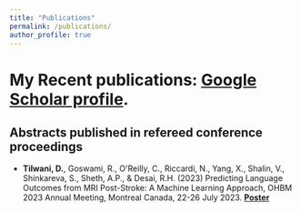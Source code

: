 ```yaml
---
title: "Publications"
permalink: /publications/
author_profile: true
---
```

# My Recent publications: <a href="https://scholar.google.com/citations?user=jpS1zA4AAAAJ&hl=en" target="_blank">Google Scholar profile</a>.
           

## Abstracts published in refereed conference proceedings
* **Tilwani, D.**, Goswami, R., O'Reilly, C., Riccardi, N., Yang, X., Shalin, V., Shinkareva, S., Sheth, A.P., & Desai, R.H. (2023) Predicting Language Outcomes from MRI Post-Stroke: A Machine Learning Approach, OHBM 2023 Annual Meeting, Montreal Canada, 22-26 July 2023. [**Poster**](https://github.com/Deepa-Tilwani/MRI-lesion-sym-mapping/blob/6ff2503a230b46801d466195214a33dae0f3eaa8/Predicting%20Language%20Outcomes%20from%20MRI%20Post-Stroke%20A%20Machine%20Learning%20Approach.pdf)


